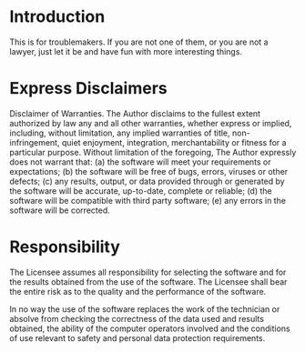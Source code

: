 # Introduction #
This is for troublemakers. If you are not one of them, or you are not a lawyer, just let it be and have fun with more interesting things.

# Express Disclaimers #

Disclaimer of Warranties. The Author disclaims to the fullest extent authorized by law any and all other warranties, whether express or implied, including, without limitation, any implied warranties of title, non-infringement, quiet enjoyment, integration, merchantability or fitness for a particular purpose. Without limitation of the foregoing, The Author expressly does not warrant that:
(a) the software will meet your requirements or expectations;
(b) the software will be free of bugs, errors, viruses or other defects;
(c) any results, output, or data provided through or generated by the software will be accurate, up-to-date, complete or reliable;
(d) the software will be compatible with third party software;
(e) any errors in the software will be corrected.

# Responsibility #

The Licensee assumes all responsibility for selecting the software and for the results obtained from the use of the software. The Licensee shall bear the entire risk as to the quality and the performance of the software.

In no way the use of the software replaces the work of the technician or absolve from checking the correctness of the data used and results obtained, the ability of the computer operators involved and the conditions of use relevant to safety and personal data protection requirements.